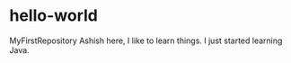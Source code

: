# hello-world
MyFirstRepository
Ashish here, I like to learn things. 
I just started learning Java.
